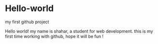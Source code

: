 # Hello-world
my first github project

Hello world! my name is shahar, a student for web development.
this is my first time working with github, hope it will be fun !
